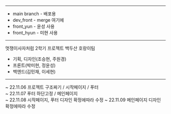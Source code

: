 *****
- main branch - 배포용
- dev_front - merge 여기에
- front_yun - 윤성 사용
- front_hyun - 미현 사용
*****
멋쟁이사자처럼 2학기 프로젝트 백두산 호랑이팀
- 기획, 디자인(조승현, 주원경)  
- 프론트(박미현, 정윤성)  
- 백엔드(김민재, 이세현)
*****
~ 22.11.06 프로젝트 구조짜기 / 시작페이지 / 푸터  
~ 22.11.07 푸터 하단고정 / 메인페이지  
~ 22.11.08 시작페이지, 푸터 디자인 확정에따라 수정
~ 22.11.09 메인페이지 디자인 확정에따라 수정
